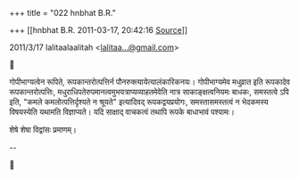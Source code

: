 +++
title = "022 hnbhat B.R."

+++
[[hnbhat B.R.	2011-03-17, 20:42:16 [Source](https://groups.google.com/g/samskrita/c/pWNFDE7apiw)]]



  
  

2011/3/17 lalitaalaalitah \<[lalitaa...@gmail.com]()\>



  

  

गोपीभाग्यत्वेन रूपिते, रूपकान्तरोत्पत्तिर्न पौनरुक्त्यायेत्यालंकारिकनयः। गोपीभाग्यमेव मधुव्रात इति रूपकादेव रूपकान्तरोत्पत्तिः, मधुराधिपतेरुपमानत्वमुभयत्राप्यव्याहतमेवेति नात्र साकाङ्क्षत्वनियमः बाधकः, समस्तत्वे ऽपि इति, "कमले कमलोत्पत्तिर्दृश्यते न श्रूयते" इत्यादिवद् रूपकद्वयप्रयोगः, समस्तासमस्तत्वं न भेदकमस्य विषयस्येति यथामति विज्ञाप्यते। यदि साक्षाद् वाचकत्वं तथापि रूपके बाधाभावं पश्यामः।

  

शेषे शेषा विद्वांसः प्रमाणम्।

  

  

  

  

  

--  



